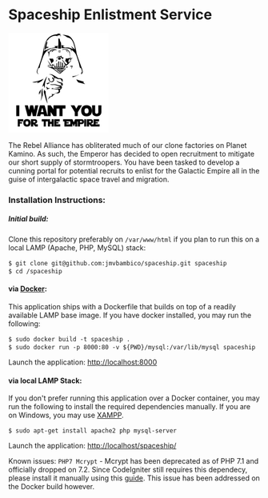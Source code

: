 # Spaceship Enlistment Service

![GitHub Logo](/splash.jpg)

The Rebel Alliance has obliterated much of our clone factories on Planet Kamino. As such, the Emperor has decided to open recruitment to mitigate our short supply of stormtroopers. You have been tasked to develop a cunning portal for potential recruits to enlist for the Galactic Empire all in the guise of intergalactic space travel and migration.

### Installation Instructions:

##### Initial build:
Clone this repository preferably on `/var/www/html` if you plan to run this on a local LAMP (Apache, PHP, MySQL) stack:
```
$ git clone git@github.com:jmvbambico/spaceship.git spaceship
$ cd /spaceship
```

#### via [Docker](https://docs.docker.com/install/):
This application ships with a Dockerfile that builds on top of a readily available LAMP base image. If you have docker installed, you may run the following:
```
$ sudo docker build -t spaceship .
$ sudo docker run -p 8000:80 -v ${PWD}/mysql:/var/lib/mysql spaceship
```
Launch the application: <http://localhost:8000>

#### via local LAMP Stack:
If you don't prefer running this application over a Docker container, you may run the following to install the required dependencies manually. If you are on Windows, you may use [XAMPP](https://www.apachefriends.org/index.html).
```
$ sudo apt-get install apache2 php mysql-server
```
Launch the application: <http://localhost/spaceship/>

Known issues:
`PHP7 Mcrypt` - Mcrypt has been deprecated as of PHP 7.1 and officially dropped on 7.2. Since CodeIgniter still requires this dependecy, please install it manually using this [guide](https://stackoverflow.com/questions/34083470/php7-laravel-mcrypt-issue). This issue has been addressed on the Docker build however.
